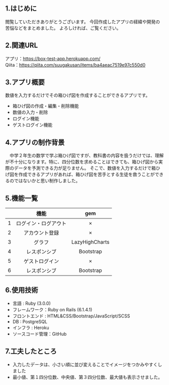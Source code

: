 ## 1.はじめに
閲覧していただきありがとうございます。
今回作成したアプリの経緯や開発の苦悩などをまとめました。
よろしければ、ご覧ください。
## 2.関連URL
アプリ：https://box-test-app.herokuapp.com/  
Qiita：https://qiita.com/suugakusan/items/ba4aeac7519e97c550d0
## 3.アプリ概要
数値を入力するだけでその箱ひげ図を作成することができるアプリです。

* 箱ひげ図の作成・編集・削除機能
* 数値の入力・削除
* ログイン機能
* ゲストログイン機能

## 4.アプリの制作背景
　中学２年生の数学で学ぶ箱ひげ図ですが、教科書の内容を扱うだけでは、理解が不十分になります。特に、四分位数を求めることはできても、箱ひげ図から実際のデータを予測できる力が足りません。
そこで、数値を入力するだけで箱ひげ図を作成できるアプリがあれば、箱ひげ図を苦手とする生徒を救うことができるのではないかと思い制作しました。

## 5.機能一覧
|  |機能  |gem  |
|:---: |:---: |:---: |
|1  |ログイン・ログアウト  |×  |
|2  |アカウント登録  |×  |
|3  |グラフ | LazyHighCharts |
|4  |レスポンシブ  |Bootstrap |
|5  |ゲストログイン  |×  |
|6  |レスポンシブ  |Bootstrap  |

## 6.使用技術

* 言語 : Ruby (3.0.0)
* フレームワーク：Ruby on Rails (6.1.4.1)
* フロントエンド : HTML&CSS/Bootstrap/JavaScript/SCSS
* DB : PostgreSQL
* インフラ : Heroku
* ソースコード管理：GitHub

## 7.工夫したところ

- 入力したデータは、小さい順に並び変えることでイメージをつかみやすくしました
- 最小値、第１四分位数、中央値、第３四分位数、最大値も表示させました。 
